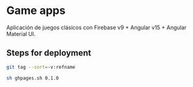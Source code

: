 # Game apps

Aplicación de juegos clásicos con Firebase v9 + Angular v15 + Angular Material UI.

## Steps for deployment

```bash
git tag --sort=-v:refname 
```

```bash
sh ghpages.sh 0.1.0
```
